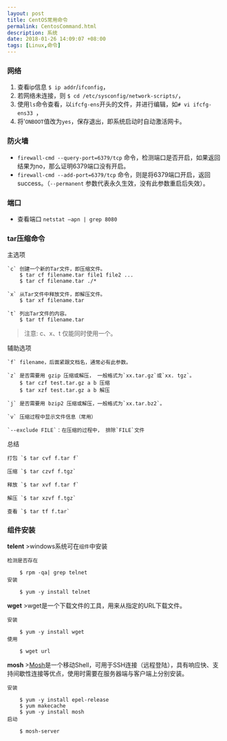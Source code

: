 ```yaml
---
layout: post
title: CentOS常用命令
permalink: CentosCommand.html
description: 系统
date: 2018-01-26 14:09:07 +08:00
tags: [Linux,命令]
---
```

### 网络
1. 查看ip信息 `$ ip addr`/`ifconfig`，
2. 若网络未连接，则 `$ cd /etc/sysconfig/network-scripts/`，
3. 使用`ls`命令查看，以`ifcfg-ens`开头的文件，并进行编辑，如`# vi ifcfg-ens33 `，
4. 将'`ONBOOT`值改为`yes`，保存退出，即系统启动时自动激活网卡。

### 防火墙
- `firewall-cmd --query-port=6379/tcp` 命令，检测端口是否开启，如果返回结果为no，那么证明6379端口没有开启。
- `firewall-cmd --add-port=6379/tcp` 命令，则是将6379端口开启，返回success。（`--permanent` 参数代表永久生效，没有此参数重启后失效）。

### 端口
- 查看端口 `netstat –apn | grep 8080`

### tar压缩命令

  主选项

    `c` 创建一个新的Tar文件，即压缩文件。
        $ tar cf filename.tar file1 file2 ...
        $ tar cf filename.tar ./*  

    `x` 从Tar文件中释放文件，即解压文件。
        $ tar xf filename.tar 

    `t` 列出Tar文件的内容。
        $ tar tf filename.tar

 > 注意: c、x、t 仅能同时使用一个。
 
  辅助选项
    
    `f` filename，后面紧跟文档名，通常必有此参数。
    
    `z` 是否需要用 gzip 压缩或解压， 一般格式为`xx.tar.gz`或`xx. tgz`。
        $ tar czf test.tar.gz a b 压缩
        $ tar xzf test.tar.gz a b 解压

    `j` 是否需要用 bzip2 压缩或解压，一般格式为`xx.tar.bz2`。
    
    `v` 压缩过程中显示文件信息（常用） 
    
    `--exclude FILE`：在压缩的过程中， 排除`FILE`文件
    
  总结

    打包 `$ tar cvf f.tar f`
    
    压缩 `$ tar czvf f.tgz`
    
    释放 `$ tar xvf f.tar f`
    
    解压 `$ tar xzvf f.tgz`
    
    查看 `$ tar tf f.tar`
    
### 组件安装

  **telent**
    >windows系统可在`组件`中安装

    检测是否存在
     
        $ rpm -qa| grep telnet
    安装

        $ yum -y install telnet

  **wget**
    >wget是一个下载文件的工具，用来从指定的URL下载文件。
     
    安装

        $ yum -y install wget
    使用

        $ wget url

  **mosh**
    >[Mosh](https://mosh.org/)是一个移动Shell，可用于SSH连接（远程登陆），具有响应快、支持间歇性连接等优点，使用时需要在服务器端与客户端上分别安装。

    安装

        $ yum -y install epel-release
        $ yum makecache
        $ yum -y install mosh
    启动

        $ mosh-server
